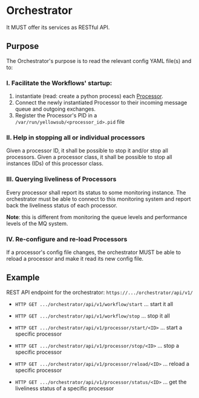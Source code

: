 # Orchestrator

It MUST offer its services as RESTful API.


## Purpose

The Orchestrator's purpose is to read the relevant config YAML file(s) and to:

### I. Facilitate the Workflows' startup: 

 1. instantiate (read: create a python process) each [Processor](/Nomenclature#Processor).
 2. Connect the newly instantiated Processor to their incoming message queue and outgoing exchanges.
 3. Register the Processor's PID in a `/var/run/yellowsub/<processor_id>.pid` file

### II. Help in stopping all or individual processors

Given a processor ID, it shall be possible to stop it and/or stop all processors.
Given  a processor class, it shall be possible to stop all instances (IDs) of this processor class.

### III. Querying liveliness of Processors

Every processor shall report its status to some monitoring instance. The orchestrator must be able to connect to this monitoring 
system and report back the liveliness status of each processor.

**Note**: this is different from monitoring the queue levels and performance levels of the MQ system.


### IV. Re-configure and re-load Processors
  
If a processor's config file changes, the orchestrator MUST be able to reload a processor and make it read its new config
file.

## Example


REST API endpoint for the orchestrator: ``https://.../orchestrator/api/v1/``


* ``HTTP GET .../orchestrator/api/v1/workflow/start`` ... start it all
* ``HTTP GET .../orchestrator/api/v1/workflow/stop``  ... stop  it all

* ``HTTP GET .../orchestrator/api/v1/processor/start/<ID>`` ... start a specific processor 
* ``HTTP GET .../orchestrator/api/v1/processor/stop/<ID>`` ...  stop a specific processor 
* ``HTTP GET .../orchestrator/api/v1/processor/reload/<ID>`` ... reload a specific processor

* ``HTTP GET .../orchestrator/api/v1/processor/status/<ID>`` ... get the liveliness status of a specific processor 


